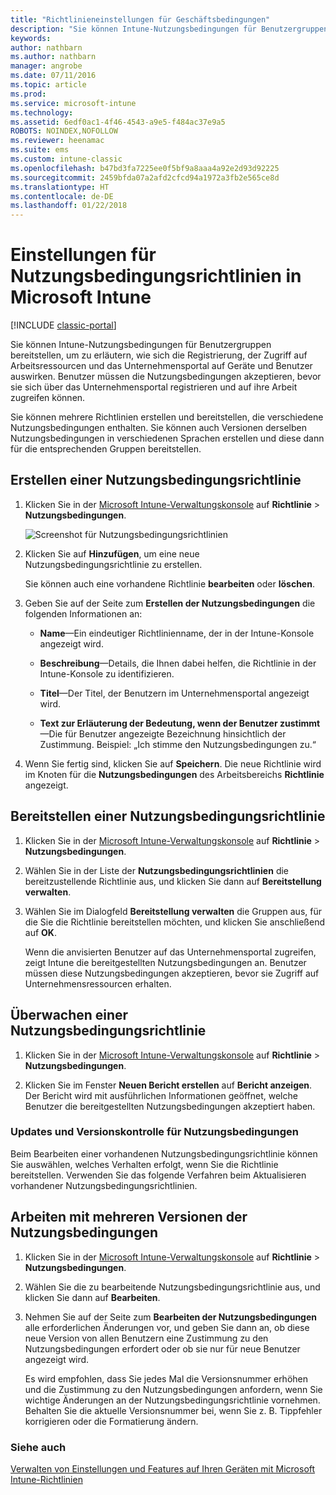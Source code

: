 ```yaml
---
title: "Richtlinieneinstellungen für Geschäftsbedingungen"
description: "Sie können Intune-Nutzungsbedingungen für Benutzergruppen bereitstellen, um zu erläutern, wie sich die Registrierung, der Zugriff auf Arbeitsressourcen und die Verwendung des Unternehmensportals auf Geräte und Benutzer auswirken."
keywords: 
author: nathbarn
ms.author: nathbarn
manager: angrobe
ms.date: 07/11/2016
ms.topic: article
ms.prod: 
ms.service: microsoft-intune
ms.technology: 
ms.assetid: 6edf0ac1-4f46-4543-a9e5-f484ac37e9a5
ROBOTS: NOINDEX,NOFOLLOW
ms.reviewer: heenamac
ms.suite: ems
ms.custom: intune-classic
ms.openlocfilehash: b47bd3fa7225ee0f5bf9a8aaa4a92e2d93d92225
ms.sourcegitcommit: 2459bfda07a2afd2cfcd94a1972a3fb2e565ce8d
ms.translationtype: HT
ms.contentlocale: de-DE
ms.lasthandoff: 01/22/2018
---
```

# <a name="terms-and-condition-policy-settings-in-microsoft-intune"></a>Einstellungen für Nutzungsbedingungsrichtlinien in Microsoft Intune

[!INCLUDE [classic-portal](../includes/classic-portal.md)]

Sie können Intune-Nutzungsbedingungen für Benutzergruppen bereitstellen, um zu erläutern, wie sich die Registrierung, der Zugriff auf Arbeitsressourcen und das Unternehmensportal auf Geräte und Benutzer auswirken. Benutzer müssen die Nutzungsbedingungen akzeptieren, bevor sie sich über das Unternehmensportal registrieren und auf ihre Arbeit zugreifen können.

Sie können mehrere Richtlinien erstellen und bereitstellen, die verschiedene Nutzungsbedingungen enthalten. Sie können auch Versionen derselben Nutzungsbedingungen in verschiedenen Sprachen erstellen und diese dann für die entsprechenden Gruppen bereitstellen.

## <a name="create-a-terms-and-conditions-policy"></a>Erstellen einer Nutzungsbedingungsrichtlinie

1.  Klicken Sie in der [Microsoft Intune-Verwaltungskonsole](https://manage.microsoft.com) auf **Richtlinie** &gt; **Nutzungsbedingungen**.

    ![Screenshot für Nutzungsbedingungsrichtlinien](./media/pol-sa-terms-conditions.png)

2.  Klicken Sie auf **Hinzufügen**, um eine neue Nutzungsbedingungsrichtlinie zu erstellen.

    Sie können auch eine vorhandene Richtlinie **bearbeiten** oder **löschen**.

3.  Geben Sie auf der Seite zum **Erstellen der Nutzungsbedingungen** die folgenden Informationen an:

    -   **Name**&mdash;Ein eindeutiger Richtlinienname, der in der Intune-Konsole angezeigt wird.

    -   **Beschreibung**&mdash;Details, die Ihnen dabei helfen, die Richtlinie in der Intune-Konsole zu identifizieren.

    -   **Titel**&mdash;Der Titel, der Benutzern im Unternehmensportal angezeigt wird.

    -   **Text zur Erläuterung der Bedeutung, wenn der Benutzer zustimmt**&mdash;Die für Benutzer angezeigte Bezeichnung hinsichtlich der Zustimmung. Beispiel: „Ich stimme den Nutzungsbedingungen zu.“

4.  Wenn Sie fertig sind, klicken Sie auf **Speichern**. Die neue Richtlinie wird im Knoten für die **Nutzungsbedingungen** des Arbeitsbereichs **Richtlinie** angezeigt.

## <a name="deploy-a-terms-and-conditions-policy"></a>Bereitstellen einer Nutzungsbedingungsrichtlinie

1.  Klicken Sie in der [Microsoft Intune-Verwaltungskonsole](https://manage.microsoft.com) auf **Richtlinie** &gt; **Nutzungsbedingungen**.

2.  Wählen Sie in der Liste der **Nutzungsbedingungsrichtlinien** die bereitzustellende Richtlinie aus, und klicken Sie dann auf **Bereitstellung verwalten**.

3.  Wählen Sie im Dialogfeld **Bereitstellung verwalten** die Gruppen aus, für die Sie die Richtlinie bereitstellen möchten, und klicken Sie anschließend auf **OK**.

    Wenn die anvisierten Benutzer auf das Unternehmensportal zugreifen, zeigt Intune die bereitgestellten Nutzungsbedingungen an. Benutzer müssen diese Nutzungsbedingungen akzeptieren, bevor sie Zugriff auf Unternehmensressourcen erhalten.

## <a name="monitor-a-terms-and-conditions-policy"></a>Überwachen einer Nutzungsbedingungsrichtlinie

1.  Klicken Sie in der [Microsoft Intune-Verwaltungskonsole](https://manage.microsoft.com) auf **Richtlinie** &gt; **Nutzungsbedingungen**.

2.  Klicken Sie im Fenster **Neuen Bericht erstellen** auf **Bericht anzeigen**. Der Bericht wird mit ausführlichen Informationen geöffnet, welche Benutzer die bereitgestellten Nutzungsbedingungen akzeptiert haben.

### <a name="updates-and-version-control-for-terms-and-conditions"></a>Updates und Versionskontrolle für Nutzungsbedingungen
Beim Bearbeiten einer vorhandenen Nutzungsbedingungsrichtlinie können Sie auswählen, welches Verhalten erfolgt, wenn Sie die Richtlinie bereitstellen. Verwenden Sie das folgende Verfahren beim Aktualisieren vorhandener Nutzungsbedingungsrichtlinien.

## <a name="work-with-multiple-versions-of-terms-and-conditions"></a>Arbeiten mit mehreren Versionen der Nutzungsbedingungen

1.  Klicken Sie in der [Microsoft Intune-Verwaltungskonsole](https://manage.microsoft.com) auf **Richtlinie** &gt; **Nutzungsbedingungen**.

2.  Wählen Sie die zu bearbeitende Nutzungsbedingungsrichtlinie aus, und klicken Sie dann auf **Bearbeiten**.

3.  Nehmen Sie auf der Seite zum **Bearbeiten der Nutzungsbedingungen** alle erforderlichen Änderungen vor, und geben Sie dann an, ob diese neue Version von allen Benutzern eine Zustimmung zu den Nutzungsbedingungen erfordert oder ob sie nur für neue Benutzer angezeigt wird.

    Es wird empfohlen, dass Sie jedes Mal die Versionsnummer erhöhen und die Zustimmung zu den Nutzungsbedingungen anfordern, wenn Sie wichtige Änderungen an der Nutzungsbedingungsrichtlinie vornehmen. Behalten Sie die aktuelle Versionsnummer bei, wenn Sie z. B. Tippfehler korrigieren oder die Formatierung ändern.

### <a name="see-also"></a>Siehe auch
[Verwalten von Einstellungen und Features auf Ihren Geräten mit Microsoft Intune-Richtlinien](manage-settings-and-features-on-your-devices-with-microsoft-intune-policies.md)
